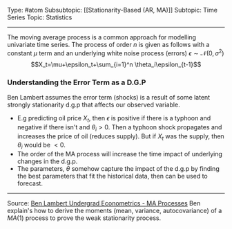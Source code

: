 Type: #atom 
Subsubtopic: [[Stationarity-Based (AR, MA)]] 
Subtopic: Time Series
Topic: Statistics

----
The moving average process is a common approach for modelling univariate time series. The process of order $n$ is given as follows with a constant $\mu$ term and an underlying white noise process (errors) $\epsilon \sim \mathcal{N}(0,\sigma^2)$ $$X_t=\mu+\epsilon_t+\sum_{i=1}^n \theta_i\epsilon_{t-1}$$
### Understanding the Error Term as a D.G.P

Ben Lambert assumes the error term (shocks) is a result of some latent strongly stationarity d.g.p that affects our observed variable.

* E.g predicting oil price $X_t$, then $\epsilon$ is positive if there is a typhoon and negative if there isn't and $\theta_i>0$. Then a typhoon shock propagates and increases the price of oil (reduces supply). But if $X_t$ was the supply, then $\theta_i$ would be $<0$.
* The order of the MA process will increase the time impact of underlying changes in the d.g.p.
* The parameters, $\theta$  somehow capture the impact of the d.g.p by finding the best parameters that fit the historical data, then can be used to forecast.


---
Source: [Ben Lambert Undergrad Econometrics - MA Processes](https://www.youtube.com/watch?v=uyIY8ddims0&list=PLwJRxp3blEvZyQBTTOMFRP_TDaSdly3gU&index=175&ab_channel=BenLambert)
Ben explain's how to derive the moments (mean, variance, autocovariance) of a $MA(1)$  process to prove the weak stationarity process.